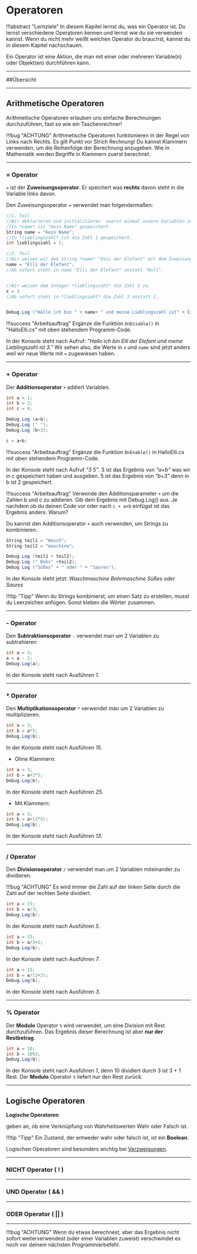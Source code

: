 # Operatoren

!!!abstract "Lernziele"
    In diesem Kapitel lernst du, was ein Operator ist. Du lernst verschiedene Operatoren kennen und lernst wie du sie verwenden kannst. Wenn du nicht mehr weißt welchen Operator du brauchst, kannst du in diesem Kapitel nachschauen.

 

Ein Operator ist eine Aktion, die man mit einer oder mehreren Variable(n) oder Objekt(en) durchführen kann. 


<!--Das Ergebnis bestimmt die Art Operator.-->

<!--Wir beschäftigen uns jetzt mit den wichtigsten Operatoren, die wir beim Spieleprogrammieren brauchen.-->

---- 

##Übersicht

<!-- TABELLE MIT KURZBESCHREIBUNGEN-->

---- 

## Arithmetische Operatoren
Arithmetische Operatoren erlauben uns einfache Berechnungen durchzuführen, fast so wie ein Taschenrechner!

!!!bug "ACHTUNG"
    Arithmetische Operatoren funktionieren in der Regel von Links nach Rechts. Es gilt Punkt vor Strich Rechnung!
    Du kannst Klammern verwenden, um die Reihenfolge der Berechnung anzugeben. Wie in Mathematik werden Begriffe in Klammern zuerst berechnet. <!--Es ist sehr wichtig Klammern zu setzen, damit nichts falsche berechnet wird.-->

---- 

### = Operator 

```=``` ist der **Zuweisungsoperator**. Er speichert was **rechts** davon steht in die Variable links davon. 

<!--!!!tip "Tipp" 
    Zum Initialisieren einer Variable kannst du auch den Zuweisungsoperatoren verwenden.-->

Den Zuweisungsoperator ```=``` verwendet man folgendermaßen:

``` c#
//1. Teil
//Wir deklarieren und initialisieren  zuerst einmal unsere Variablen int x und String name.
//In *name* ist "Kein Name" gespeichert. 
String name = "Kein Name";
//In *lieblingszahl* ist die Zahl 1 gespeichert.
int lieblingszahl = 1;

//2. Teil
//Wir weisen wir dem String *name* "Ossi der Elefant" mit dem Zuweisungsoperator = zu.
name = "Elli der Elefant";
//Ab sofort steht in name "Elli der Elefant" anstatt "Null".


//Wir weisen dem Integer *lieblingszahl* die Zahl 3 zu.
x = 3
//Ab sofort steht in *lieblingszahl* die Zahl 3 anstatt 1.


Debug.Log ("Hallo ich bin " + name+ " und meine Lieblingszahl ist" + lieblingszahl);
```

!!!success "Arbeitsauftrag"
    Ergänze die Funktion ```OnDisable()``` in "HalloElli.cs" mit oben stehendem Programm-Code.

In der Konsole steht nach Aufruf: *"Hallo ich bin Elli der Elefant und meine Lieblingszahl ist 3."* 
Wir sehen also, die Werte in ```x``` und ```name``` sind jetzt anders weil wir neue Werte mit ```=``` zugewiesen haben.

---- 

### + Operator

Der **Additionsoperator** ```+``` addiert Variablen.

``` c#
int a = 1;      
int b = 2;      
int c = 0;

Debug.Log (a+b);
Debug.Log (" ");
Debug.Log (b+3);

c = a+b;
```

!!!success "Arbeitsauftrag"
    Ergänze die Funktion ```OnEnable()``` in HalloElli.cs mit oben stehendem Programm-Code.

In der Konsole steht nach Aufruf *"3 5"*. 
3 ist das Ergebnis von *"a+b"* was wir in c gespeichert haben und ausgeben. 
5 ist das Ergebnis von *"b+3"* denn in b ist 2 gespeichert.

!!!success "Arbeitsauftrag" 
    Verwende den Additionsparameter ```+``` um die Zahlen b und c zu addieren. Gib dein Ergebnis mit Debug.Log() aus. Je nachdem ob du deinen Code vor oder nach ```c + a+b``` einfügst ist das Ergebnis anders. Warum?

Du kannst den Additionsoperator ```+``` auch verwenden, um Strings zu kombinieren.

``` c#
String teil1 = "Wasch";
String teil2 = "maschine";

Debug.Log (teil1 + teil2);
Debug.Log (" Bohr" +teil2);
Debug Log ("Süßes" + " oder " + "Saures");
```

In der Konsole steht jetzt: *Waschmaschine Bohrmaschine Süßes oder Saures*

!!!tip "Tipp" 
    Wenn du Strings kombinierst, um einen Satz zu erstellen, musst du Leerzeichen anfügen. Sonst kleben die Wörter zusammen.
	
---- 

### - Operator
Den **Subtraktionsoperator** ```-``` verwendet man um 2 Variablen zu subtrahieren

``` c#
int a = 3; 
a = a - 2;
Debug.Log(a);
```
In der Konsole steht nach Ausführen *1*. 

---- 

### * Operator
Den **Multiplikationsoperator** ```*``` verwendet man um 2 Variablen zu multiplizieren.

``` c#
int a = 3;
int b = a*5;
Debug.Log(b);
```

In der Konsole steht nach Ausführen *15*.  




* Ohne Klammern:
``` c#
int a = 3;
int b = a+2*5;
Debug.Log(b);
```
In der Konsole steht nach Ausführen *25*.  


* Mit Klammern:
``` c#
int a = 3;
int b = a+(2*5);
Debug.Log(b);
```
In der Konsole steht nach Ausführen *13*.  

---- 

### / Operator
Den **Divisionsoperator** ```/``` verwendet man um 2 Variablen miteinander zu dividieren. 

!!!bug "ACHTUNG"
    Es wird immer die Zahl auf der linken Seite durch die Zahl auf der rechten Seite dividiert.


``` c#
int a = 15;
int b = a/3;
Debug.Log(b);
```
In der Konsole steht nach Ausführen *5*.  

``` c#
int a = 15;
int b = a/3+2;
Debug.Log(b);
```
In der Konsole steht nach Ausführen *7*. 

``` c#
int a = 15;
int b = a/(3+2);
Debug.Log(b);
```
In der Konsole steht nach Ausführen *3*.  

---- 

### % Operator

Der **Modulo** Operator ```%``` wird verwendet, um eine Division mit Rest durchzuführen. Das Ergebnis dieser Berechnung ist aber **nur der Restbetrag**.

```c#
int a = 10;
int b = 10%3;
Debug.Log(b);
```
In der Konsole steht nach Ausführen *1*, denn 10 dividiert durch 3 ist 3 + 1 Rest. Der **Modulo** Operator ```%``` liefert nur den Rest zurück.

---- 

## Logische Operatoren

**Logische Operatoren** 
<!--unterscheiden sich von Arithmetischen Operatoren darin, dass sie dir kein Ergebnis an sich zurückgeben, sondern stattdessen--> geben an, ob eine Verknüpfung von Wahrheitswerten Wahr oder Falsch ist.

!!!tip "Tipp"
    Ein Zustand, der entweder wahr oder falsch ist, ist ein **Boolean**. 


Logischen Operatoren sind besonders wichtig bei [Verzweigungen](conditionals.md).

---- 

### NICHT Operator ( ! )

---- 

### UND Operator ( && )

---- 

### ODER Operator ( || )

---- 


!!!bug "ACHTUNG" 
    Wenn du etwas berechnest, aber das Ergebnis nicht sofort weiterverwendest (oder einer Variablen zuweist) verschwindet es noch vor deinem nächsten Programmierbefehl.

